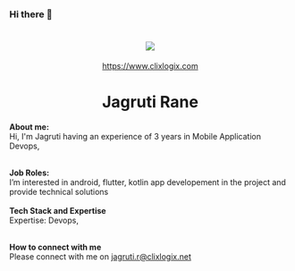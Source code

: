 ### Hi there 👋

<h1 align="center">
   <a>
    <img src="https://clixlogix.org/clixlogixlogo.jpeg"> </a>
</h1>
<p align="center">
    <a href="https://www.clixlogix.com/">
     https://www.clixlogix.com   
</a>
</p>
<h1 align="center">
  <b>Jagruti Rane</b>
</h1>
<b> About me:</b>
</br>
Hi, I'm Jagruti having an experience of 3 years in Mobile Application Devops,
</br>
</br>

<b>Job Roles:</b>
<br>
I’m interested in android, flutter, kotlin app developement in the project and provide technical solutions
</br>
</br>
<b>Tech Stack and Expertise</b></br>
Expertise: Devops, 
</br>
</br>

<b>How to connect with me</b>
</br>
Please connect with me on  <a style="color: blue;" href="https://www.clixlogix.com/contact-us/">jagruti.r@clixlogix.net</a>
</br>
</br>
<br>

